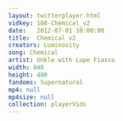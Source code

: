 ```yaml
---
layout: twitterplayer.html
vidkey: 108-Chemical_v2
date:   2012-07-01 10:00:00
title:  Chemical v2
creators: Luminosity
song: Chemical
artist: Unkle with Lupe Fiasco
width: 848
height: 480
fandoms: Supernatural
mp4: null
mp4size: null
collection: playerVids
---
```


  <div>
  
  </div>
  